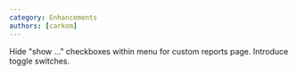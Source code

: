 ```yaml
---
category: Enhancements
authors: [carkom]
---
```


Hide "show ..." checkboxes within menu for custom reports page. Introduce toggle switches.
